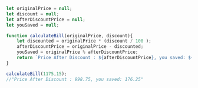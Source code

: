 
```javascript
let originalPrice = null;
let discount = null;
let afterDiscountPrice = null;
let youSaved = null;

function calculateBill(originalPrice, discount){
    let discounted = originalPrice * (discount / 100 );
    afterDiscountPrice = originalPrice - discounted;
    youSaved = originalPrice % afterDiscountPrice; 
    return `Price After Discount : ${afterDiscountPrice}, you saved: ${youSaved}`;
}

calculateBill(1175,15);
//"Price After Discount : 998.75, you saved: 176.25"
```
<!--stackedit_data:
eyJoaXN0b3J5IjpbNDkzMDI2MzU1LDIwOTI2NDI0NTMsNzMwOT
k4MTE2XX0=
-->